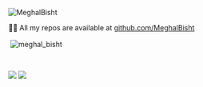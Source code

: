 <p align="left"> <img src="https://komarev.com/ghpvc/?username=MeghalBisht" alt="MeghalBisht" /> </p>


 👨‍💻 All my repos are available at [github.com/MeghalBisht](https://github.com/MeghalBisht)

<p>&nbsp;<img align="center" src="https://github-readme-stats.vercel.app/api?username=MeghalBisht&show_icons=true&count_private=true&theme=radical" alt="meghal_bisht" /></p>
<br/>

 [<img src="https://img.shields.io/badge/linkedin-%230077B5.svg?&style=for-the-badge&logo=linkedin&logoColor=white" />](https://www.linkedin.com/in/meghal-bisht-777451177/)
 [<img src = "https://img.shields.io/badge/instagram-%23E4405F.svg?&style=for-the-badge&logo=instagram&logoColor=white">](https://www.instagram.com/meghu25bisht/)
